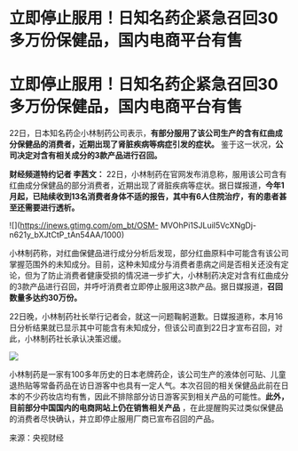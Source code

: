 # 立即停止服用！日知名药企紧急召回30多万份保健品，国内电商平台有售

# 立即停止服用！日知名药企紧急召回30多万份保健品，国内电商平台有售

22日，日本知名药企小林制药公司表示，**有部分服用了该公司生产的含有红曲成分保健品的消费者，近期出现了肾脏疾病等病症引发的症状。**
鉴于这一状况，**公司决定对含有相关成分的3款产品进行召回。**

**财经频道特约记者 李茜文：**
22日，小林制药在官网发布消息称，服用该公司含有红曲成分保健品的部分消费者，近期出现了肾脏疾病等症状。据日媒报道，**今年1月起，已陆续收到13名消费者身体不适的报告，其中有6人住院治疗，有的患者甚至还需要进行透析。**

![](https://inews.gtimg.com/om_bt/OSM-
MVOhPi1SJLuiI5VcXNgDj-n621y_bXJtCtP_tAn54AA/1000)

小林制药称，对红曲保健品进行成分分析后发现，部分红曲原料中可能含有该公司掌握范围外的未知成分。目前，这种未知成分与消费者患病之间是否相关还没有定论，但为了防止消费者健康受损的情况进一步扩大，小林制药决定对含有红曲成分的3款产品进行召回，并呼吁消费者立即停止服用这3款产品。据日媒报道，**召回数量多达约30万份。**

22日晚，小林制药社长举行记者会，就这一问题鞠躬道歉。日媒报道称，本月16日分析结果就已显示其中可能含有未知成分，但该公司直到22日才宣布召回，对此，小林制药社长承认决策迟缓。

![](https://inews.gtimg.com/om_bt/O3QC3eVVHQkRozf9EJAZW5OBcEh3k8a9mvBrRv5y666aEAA/1000)

小林制药是一家有100多年历史的日本老牌药企，该公司生产的液体创可贴、儿童退热贴等常备药品在访日游客中也具有一定人气。本次召回的相关保健品此前在日本的不少药妆店均有售，因此不排除部分访日游客买到相关产品的可能性。**此外，目前部分中国国内的电商网站上仍在销售相关产品**
，在此提醒购买过类似保健品的消费者尽快确认，并立即停止服用厂商已宣布召回的产品。

来源：央视财经

